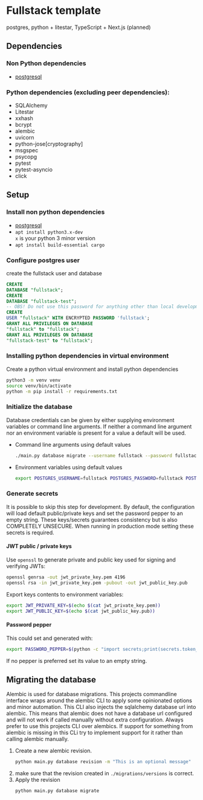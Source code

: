 # Fullstack template

postgres, python + litestar, TypeScript + Next.js (planned)

## Dependencies

### Non Python dependencies

* [postgresql](https://www.postgresql.org/)

### Python dependencies (excluding peer dependencies):
* SQLAlchemy
* Litestar
* xxhash
* bcrypt
* alembic
* uvicorn
* python-jose[cryptography]
* msgspec
* psycopg
* pytest
* pytest-asyncio
* click

## Setup

### Install non python dependencies

* [postgresql](https://www.postgresql.org/download/)
* `apt install python3.x-dev`\
  `x` is your python 3 minor version
* `apt install build-essential cargo`

### Configure postgres user

create the fullstack user and database

```sql
CREATE
DATABASE "fullstack";
CREATE
DATABASE "fullstack-test";
-- OBS! Do not use this password for anything other than local development!
CREATE
USER "fullstack" WITH ENCRYPTED PASSWORD 'fullstack';
GRANT ALL PRIVILEGES ON DATABASE
"fullstack" to "fullstack";
GRANT ALL PRIVILEGES ON DATABASE
"fullstack-test" to "fullstack";
```

### Installing python dependencies in virtual environment

Create a python virtual environment and install python dependencies

```bash
python3 -m venv venv
source venv/bin/activate
python -m pip install -r requirements.txt
```

### Initialize the database

Database credentials can be given by either supplying environment variables or command line arguments.
If neither a command line argument nor an environment variable is present for a value a default will be used.

* Command line arguments using default values
  ```bash
  ./main.py database migrate --username fullstack --password fullstack --database fullstack --host localhost --port 5432
  ```
* Environment variables using default values
  ```bash
  export POSTGRES_USERNAME=fullstack POSTGRES_PASSWORD=fullstack POSTGRES_DATABASE=fullstack POSTGRES_HOST=localhost POSTGRES_PORT=5432 && ./main.py database migrate
  ```

### Generate secrets

It is possible to skip this step for development. By default, the configuration will load default public/private keys
and set the password pepper to an empty string. These keys/secrets guarantees consistency but is also COMPLETELY
UNSECURE.
When running in production mode setting these secrets is required.

#### JWT public / private keys

Use `openssl` to generate private and public key used for signing and verifying JWTs:

```bash
openssl genrsa -out jwt_private_key.pem 4196
openssl rsa -in jwt_private_key.pem -pubout -out jwt_public_key.pub
```

Export keys contents to environment variables:

```bash
export JWT_PRIVATE_KEY=$(echo $(cat jwt_private_key.pem))
export JWT_PUBLIC_KEY=$(echo $(cat jwt_public_key.pub))
```

#### Password pepper

This could set and generated with:

```bash
export PASSWORD_PEPPER=$(python -c "import secrets;print(secrets.token_hex(64))")
```

If no pepper is preferred set its value to an empty string.

## Migrating the database

Alembic is used for database migrations. This projects commandline interface wraps around the alembic CLI
to apply some opinionated options and minor automation. This CLI also injects the sqlalchemy database url into
alembic. This means that alembic does not have a database url configured and will not work if called manually without
extra configuration.
Always prefer to use this projects CLI over alembics. If support for something from alembic is missing in this CLi
try to implement support for it rather than calling alembic manually.

1. Create a new alembic revision.
   ```bash
   python main.py database revision -m "This is an optional message"
   ```
2. make sure that the revision created in `./migrations/versions` is correct.
3. Apply the revision
   ```bash
   python main.py database migrate
   ```

